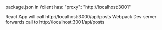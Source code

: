 package.json in /client has:
"proxy": "http://localhost:3001"

React App will call http://localhost:3000/api/posts
Webpack Dev server forwards call to http://localhost:3001/api/posts